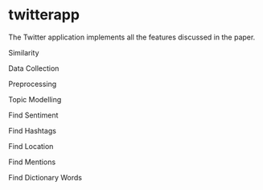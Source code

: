 # twitterapp

The Twitter application implements all the features discussed in the paper.

Similarity

Data Collection

Preprocessing

Topic Modelling

Find Sentiment

Find Hashtags

Find Location

Find Mentions

Find Dictionary Words
